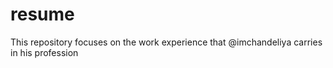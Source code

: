 # resume
This repository focuses on the work experience that @imchandeliya carries in his profession

